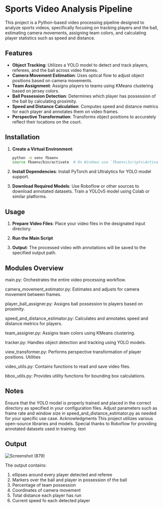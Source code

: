 # Sports Video Analysis Pipeline

This project is a Python-based video processing pipeline designed to analyze sports videos, specifically focusing on tracking players and the ball, estimating camera movements, assigning team colors, and calculating player statistics such as speed and distance.

## Features

- **Object Tracking**: Utilizes a YOLO model to detect and track players, referees, and the ball across video frames.
- **Camera Movement Estimation**: Uses optical flow to adjust object positions based on camera movements.
- **Team Assignment**: Assigns players to teams using KMeans clustering based on jersey colors.
- **Ball Possession Detection**: Determines which player has possession of the ball by calculating proximity.
- **Speed and Distance Calculation**: Computes speed and distance metrics for each player and annotates them on video frames.
- **Perspective Transformation**: Transforms object positions to accurately reflect their locations on the court.

## Installation

1. **Create a Virtual Environment**:
   ```bash
   python -m venv fbaenv
   source fbaenv/bin/activate  # On Windows use `fbaenv\Scripts\Activate`

2. **Install Dependencies**:
Install PyTorch and Ultralytics for YOLO model support.


3. **Download Required Models**:
Use Roboflow or other sources to download annotated datasets.
Train a YOLOv5 model using Colab or similar platforms.


## Usage
1. **Prepare Video Files**:
Place your video files in the designated input directory.

2. **Run the Main Script**


3. **Output**:
The processed video with annotations will be saved to the specified output path.


## Modules Overview
main.py: Orchestrates the entire video processing workflow.

camera_movement_estimator.py: Estimates and adjusts for camera movement between frames.

player_ball_assigner.py: Assigns ball possession to players based on proximity.

speed_and_distance_estimator.py: Calculates and annotates speed and distance metrics for players.

team_assigner.py: Assigns team colors using KMeans clustering.

tracker.py: Handles object detection and tracking using YOLO models.

view_transformer.py: Performs perspective transformation of player positions.
Utilities

video_utils.py: Contains functions to read and save video files.

bbox_utils.py: Provides utility functions for bounding box calculations.


## Notes
Ensure that the YOLO model is properly trained and placed in the correct directory as specified in your configuration files.
Adjust parameters such as frame rate and window size in speed_and_distance_estimator.py as needed for your specific use case.
Acknowledgments
This project utilizes various open-source libraries and models. Special thanks to Roboflow for providing annotated datasets used in training.
text

## Output
![Screenshot (879)](https://github.com/user-attachments/assets/19560946-685f-4b88-b1d7-e3dff9856a14)

The output contains:
   1. ellipses around every player detected and referee
   2. Markers over the ball and player in possession of the ball
   3. Percentage of team possession
   4. Coordinates of camera movement
   5. Total distance each player has run
   6. Current speed fo each detected player




